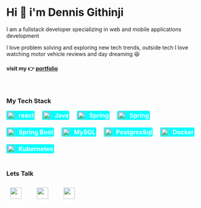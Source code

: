 <div style="display: flex; flex-direction: column; gap: 20px">

<div>
<h1>Hi 👋 i'm Dennis Githinji</h1>
<p>I am a fullstack developer specializing in web and mobile applications development</p>
<p>I love problem solving and exploring new tech trends, outside tech I love watching motor vehicle reviews and day dreaming 😆</p>
<h4>visit my 👉 <a href="https://dennis-githinji.vercel.app">portfolio</a> </h4>
</div>

<div>
<h3>My Tech Stack</h3>

<div style="display: flex; flex-wrap: wrap; gap: 20px">
<div style="display: flex; gap: 10px; align-items: center; background: aqua; width: max-content; padding: 2px; border-radius: 3px; font-size: 16px; font-weight: bold; color: white">
<img src="https://res.cloudinary.com/densoft-developers/image/upload/v1673388311/git%20readme/react_gcq3lj.svg" width="20px">
react
</div>

<div style="display: flex; gap: 10px; align-items: center; background: aqua; width: max-content; padding: 2px; border-radius: 3px; font-size: 16px; font-weight: bold; color: white">
<img src="https://res.cloudinary.com/densoft-developers/image/upload/v1673389041/git%20readme/java_ie5qef.svg" width="20px">
Java
</div>

<div style="display: flex; gap: 10px; align-items: center; background: aqua; width: max-content; padding: 2px; border-radius: 3px; font-size: 16px; font-weight: bold; color: white">
<img src="https://res.cloudinary.com/densoft-developers/image/upload/v1673389348/git%20readme/spring-icon_pfygmb.svg" width="20px">
Spring
</div>

<div style="display: flex; gap: 10px; align-items: center; background: aqua; width: max-content; padding: 2px; border-radius: 3px; font-size: 16px; font-weight: bold; color: white">
<img src="https://res.cloudinary.com/densoft-developers/image/upload/v1673389348/git%20readme/spring-icon_pfygmb.svg" width="20px">
Spring
</div>

<div style="display: flex; gap: 10px; align-items: center; background: aqua; width: max-content; padding: 2px; border-radius: 3px; font-size: 16px; font-weight: bold; color: white">
<img src="https://res.cloudinary.com/densoft-developers/image/upload/v1673389571/git%20readme/springboot_ycixl3.svg" width="20px">
Spring Boot
</div>

<div style="display: flex; gap: 10px; align-items: center; background: aqua; width: max-content; padding: 2px; border-radius: 3px; font-size: 16px; font-weight: bold; color: white">
<img src="https://res.cloudinary.com/densoft-developers/image/upload/v1673389974/git%20readme/icons8-mysql-logo-240_tejt2n.svg" width="20px">
MySQL
</div>

<div style="display: flex; gap: 10px; align-items: center; background: aqua; width: max-content; padding: 2px; border-radius: 3px; font-size: 16px; font-weight: bold; color: white">
<img src="https://res.cloudinary.com/densoft-developers/image/upload/v1673390052/git%20readme/icons8-postgresql_g1xypp.svg" width="20px">
PostgresSql
</div>

<div style="display: flex; gap: 10px; align-items: center; background: aqua; width: max-content; padding: 2px; border-radius: 3px; font-size: 16px; font-weight: bold; color: white">
<img src="https://res.cloudinary.com/densoft-developers/image/upload/v1673389986/git%20readme/icons8-docker_vqwysw.svg" width="20px">
Docker
</div>

<div style="display: flex; gap: 10px; align-items: center; background: aqua; width: max-content; padding: 2px; border-radius: 3px; font-size: 16px; font-weight: bold; color: white">
<img src="https://res.cloudinary.com/densoft-developers/image/upload/v1673389993/git%20readme/icons8-kubernetes_ldtrwr.svg" width="20px">
Kubernetes
</div>

</div>
</div>

<div>
<h3>Lets Talk</h3>
<div style="display: flex; gap: 20px;">
<a href="https://web.facebook.com/profile.php?id=100007468364949" style="width: 50px; height: 50px; background: white; display: grid; place-content: center; border-radius: 50%">
<img src="https://res.cloudinary.com/densoft-developers/image/upload/v1673390383/git%20readme/icons8-facebook_deehx8.svg" width="30px" height="30px">
</a>

<a href="https://www.linkedin.com/in/dennis-githinji/" style="width: 50px; height: 50px; background: white; display: grid; place-content: center; border-radius: 50%">
<img src="https://res.cloudinary.com/densoft-developers/image/upload/v1673390383/git%20readme/icons8-linkedin_dzhydq.svg" width="30px" height="30px">
</a>

<a href="https://twitter.com/DennisWakahia" style="width: 50px; height: 50px; background: white; display: grid; place-content: center; border-radius: 50%">
<img src="https://res.cloudinary.com/densoft-developers/image/upload/v1673390383/git%20readme/icons8-twitter_esljjk.svg" width="30px" height="30px">
</a>

</div>
</div>

</div>


